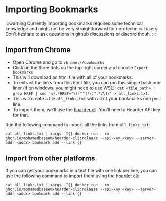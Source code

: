# Importing Bookmarks

:::warning
Currently importing bookmarks requires some technical knowledge and might not be very straightforward for non-technical users. Don't hesitate to ask questions in github discussions or discord thouh.
:::

## Import from Chrome

- Open Chrome and go to `chrome://bookmarks`
- Click on the three dots on the top right corner and choose `Export bookmarks`
- This will download an html file with all of your bookmarks.
- To extract the links from this html file, you can run this simple bash one liner (if on windows, you might need to use [WSL](https://learn.microsoft.com/en-us/windows/wsl/install)): `cat <file_path> | grep HREF | sed 's/.*HREF="\([^"]*\)".*/\1/' > all_links.txt`.
- This will create a file `all_links.txt` with all of your bookmarks one per line.
- To import them, we'll use the [hoarder cli](https://docs.hoarder.app/command-line). You'll need a Hoarder API key for that.

Run the following command to import all the links from `all_links.txt`:

```
cat all_links.txt | xargs -I{} docker run --rm ghcr.io/mohamedbassem/hoarder-cli:release --api-key <key> --server-addr <addr> bookmark add --link {}
```

## Import from other platforms

If you can get your bookmarks in a text file with one link per line, you can use the following command to import them using the [hoarder cli](https://docs.hoarder.app/command-line):

```
cat all_links.txt | xargs -I{} docker run --rm ghcr.io/mohamedbassem/hoarder-cli:release --api-key <key> --server-addr <addr> bookmark add --link {}
```
